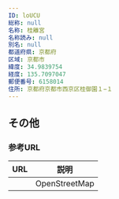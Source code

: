 ```yaml
---
ID: loUCU
総称: null
名称: 桂離宮
名称読み: null
別名: null
都道府県: 京都府
区域: 京都市
緯度: 34.9839754
経度: 135.7097047
郵便番号: 6158014
住所: 京都府京都市西京区桂御園１−１
---
```


## その他

### 参考URL

| URL | 説明          |
| --- | ------------- |
|     | OpenStreetMap |
